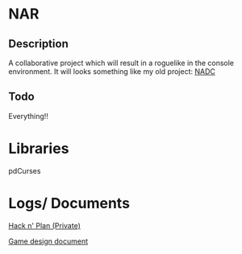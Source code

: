 # NAR
## Description
A collaborative project which will result in a roguelike in the console environment. It will looks something like my old project: [NADC](https://github.com/Glaze96/NADC)

## Todo
Everything!!

# Libraries
pdCurses

# Logs/ Documents
[Hack n' Plan (Private)](https://app.hacknplan.com/p/19973/board?categoryId=1&milestoneId=35767)

[Game design document](https://docs.google.com/document/d/1U3i0iAXGnLYCe-rWFvLTQ__4FwS4EkeqVYAkCPsEIOQ/edit?usp=sharing)
